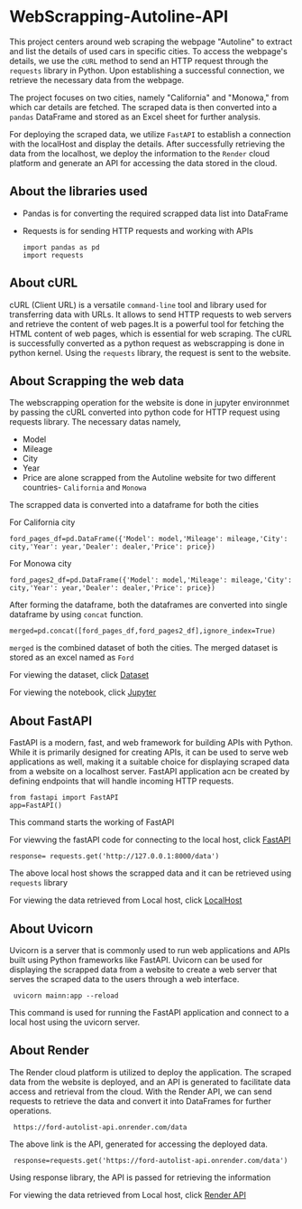 # WebScrapping-Autoline-API

This project centers around web scraping the webpage "Autoline" to extract and list the details of used cars in specific cities. To access the webpage's details, we use the `cURL` method to send an HTTP request through the `requests` library in Python. Upon establishing a successful connection, we retrieve the necessary data from the webpage.

The project focuses on two cities, namely "California" and "Monowa," from which car details are fetched. The scraped data is then converted into a `pandas` DataFrame and stored as an Excel sheet for further analysis.

For deploying the scraped data, we utilize `FastAPI` to establish a connection with the localHost and display the details. After successfully retrieving the data from the localhost, we deploy the information to the `Render` cloud platform and generate an API for accessing the data stored in the cloud.

## About the libraries used

- Pandas is for converting the required scrapped data list into DataFrame
- Requests is for sending HTTP requests and working with APIs

      import pandas as pd
      import requests
      
## About cURL

cURL (Client URL) is a versatile `command-line` tool and library used for transferring data with URLs. It allows to send HTTP requests to web servers and retrieve the content of web pages.It is a powerful tool for fetching the HTML content of web pages, which is essential for web scraping. The cURL is successfully converted as a python request as webscrapping is done in python kernel. Using the `requests` library, the request is sent to the website.

## About Scrapping the web data

The webscrapping operation for the website is done in jupyter environnmet by passing the cURL converted into python code for HTTP request using requests library. The necessary datas namely,
- Model
- Mileage
- City
- Year
- Price
are alone scrapped from the Autoline website for two different countries- `California` and `Monowa`

The scrapped data is converted into a dataframe for both the cities


For California city

    ford_pages_df=pd.DataFrame({'Model': model,'Mileage': mileage,'City': city,'Year': year,'Dealer': dealer,'Price': price})

For Monowa city

    ford_pages2_df=pd.DataFrame({'Model': model,'Mileage': mileage,'City': city,'Year': year,'Dealer': dealer,'Price': price})


After forming the dataframe, both the dataframes are converted into single dataframe by using `concat` function.

    merged=pd.concat([ford_pages_df,ford_pages2_df],ignore_index=True)

`merged` is the combined dataset of both the cities. The merged dataset is stored as an excel named as `Ford`

For viewing the dataset, click [Dataset](ford.csv)

For viewing the notebook, click [Jupyter](WebScrapping-API.ipynb)


## About FastAPI

FastAPI is a modern, fast, and web framework for building APIs with Python. While it is primarily designed for creating APIs, it can be used to serve web applications as well, making it a suitable choice for displaying scraped data from a website on a localhost server. FastAPI application acn be created by defining endpoints that will handle incoming HTTP requests. 

    from fastapi import FastAPI
    app=FastAPI()
This command starts the working of FastAPI

For viewving the fastAPI code for connecting to the local host, click [FastAPI](mainn.py)

    response= requests.get('http://127.0.0.1:8000/data')
The above local host shows the scrapped data and it can be retrieved using `requests` library

For viewing the data retrieved from Local host, click [LocalHost](data-from-localhost-API.ipynb)

## About Uvicorn 

Uvicorn is a server that is commonly used to run web applications and APIs built using Python frameworks like FastAPI. Uvicorn can be used for displaying the scrapped data from a website to create a web server that serves the scraped data to the users through a web interface. 

     uvicorn mainn:app --reload
This command is used for running the FastAPI application and connect to a local host using the uvicorn server.

## About Render

The Render cloud platform is utilized to deploy the application. The scraped data from the website is deployed, and an API is generated to facilitate data access and retrieval from the cloud. With the Render API, we can send requests to retrieve the data and convert it into DataFrames for further operations.

     https://ford-autolist-api.onrender.com/data
The above link is the API, generated for accessing the deployed data.

     response=requests.get('https://ford-autolist-api.onrender.com/data')
Using response library, the API is passed for retrieving the information

For viewing the data retrieved from Local host, click [Render API](data-from-Render-API.ipynb)
